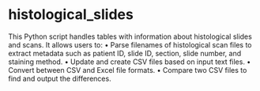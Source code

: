 # histological_slides
This Python script handles tables with information about histological slides and scans. It allows users to:
	•	Parse filenames of histological scan files to extract metadata such as patient ID, slide ID, section, slide number, and staining method.
	•	Update and create CSV files based on input text files.
	•	Convert between CSV and Excel file formats.
	•	Compare two CSV files to find and output the differences.
